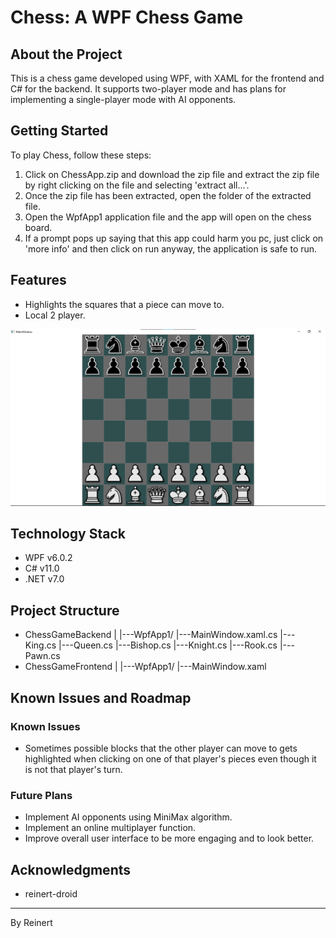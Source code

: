 # Chess: A WPF Chess Game

## About the Project
This is a chess game developed using WPF, with XAML for the frontend and C# for the backend. It supports two-player mode and has plans for implementing a single-player mode with AI opponents.

## Getting Started
To play Chess, follow these steps:
1. Click on ChessApp.zip and download the zip file and extract the zip file by right clicking on the file and selecting 'extract all...'.
2. Once the zip file has been extracted, open the folder of the extracted file.
3. Open the WpfApp1 application file and the app will open on the chess board.
4. If a prompt pops up saying that this app could harm you pc, just click on 'more info' and then click on run anyway, the application is safe to run.

## Features
- Highlights the squares that a piece can move to.
- Local 2 player.

![ChessMaster Screenshot](https://github.com/reinert-droid/CSharpChessWPF/blob/main/ChessGameScreenshot.png)

## Technology Stack
- WPF v6.0.2
- C# v11.0
- .NET v7.0

## Project Structure
- ChessGameBackend
  |
  |---WpfApp1/
      |---MainWindow.xaml.cs
      |---King.cs
      |---Queen.cs
      |---Bishop.cs
      |---Knight.cs
      |---Rook.cs
      |---Pawn.cs
- ChessGameFrontend
  |
  |---WpfApp1/
      |---MainWindow.xaml

## Known Issues and Roadmap
### Known Issues
- Sometimes possible blocks that the other player can move to gets highlighted when clicking on one of that player's pieces even though it is not that player's turn.

### Future Plans
- Implement AI opponents using MiniMax algorithm.
- Implement an online multiplayer function.
- Improve overall user interface to be more engaging and to look better.

## Acknowledgments
- reinert-droid

---
By Reinert
